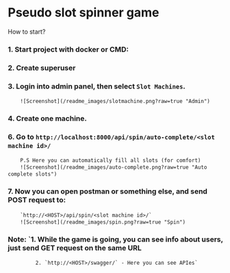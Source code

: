 # Pseudo slot spinner game

How to start?
### 1. Start project with docker or CMD:
### 2. Create superuser 
### 3. Login into admin panel, then select `Slot Machines`.
        ![Screenshot](/readme_images/slotmachine.png?raw=true "Admin")

### 4. Create one machine.
### 6. Go to ```http://localhost:8000/api/spin/auto-complete/<slot machine id>/```
        P.S Here you can automatically fill all slots (for comfort)
        ![Screenshot](/readme_images/auto-complete.png?raw=true "Auto complete slots")

### 7. Now you can open postman or something else, and send POST request to:
        `http://<HOST>/api/spin/<slot machine id>/`
        ![Screenshot](/readme_images/spin.png?raw=true "Spin")

### Note: `1. While the game is going, you can see info about users, just send GET request on the same URL
             2. `http://<HOST>/swagger/` - Here you can see APIes`
